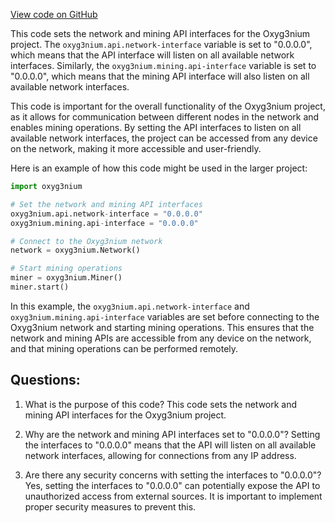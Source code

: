 [View code on GitHub](https://github.com/oxyg3nium/oxyg3nium/docker/release/user-mainnet-release.conf)

This code sets the network and mining API interfaces for the Oxyg3nium project. The `oxyg3nium.api.network-interface` variable is set to "0.0.0.0", which means that the API interface will listen on all available network interfaces. Similarly, the `oxyg3nium.mining.api-interface` variable is set to "0.0.0.0", which means that the mining API interface will also listen on all available network interfaces.

This code is important for the overall functionality of the Oxyg3nium project, as it allows for communication between different nodes in the network and enables mining operations. By setting the API interfaces to listen on all available network interfaces, the project can be accessed from any device on the network, making it more accessible and user-friendly.

Here is an example of how this code might be used in the larger project:

```python
import oxyg3nium

# Set the network and mining API interfaces
oxyg3nium.api.network-interface = "0.0.0.0"
oxyg3nium.mining.api-interface = "0.0.0.0"

# Connect to the Oxyg3nium network
network = oxyg3nium.Network()

# Start mining operations
miner = oxyg3nium.Miner()
miner.start()
```

In this example, the `oxyg3nium.api.network-interface` and `oxyg3nium.mining.api-interface` variables are set before connecting to the Oxyg3nium network and starting mining operations. This ensures that the network and mining APIs are accessible from any device on the network, and that mining operations can be performed remotely.
## Questions: 
 1. What is the purpose of this code?
   This code sets the network and mining API interfaces for the Oxyg3nium project.

2. Why are the network and mining API interfaces set to "0.0.0.0"?
   Setting the interfaces to "0.0.0.0" means that the API will listen on all available network interfaces, allowing for connections from any IP address.

3. Are there any security concerns with setting the interfaces to "0.0.0.0"?
   Yes, setting the interfaces to "0.0.0.0" can potentially expose the API to unauthorized access from external sources. It is important to implement proper security measures to prevent this.